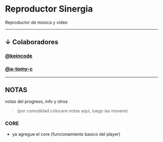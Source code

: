 # Reproductor Sinergia

Reproductor de música y video

--------------------------------------

## ↓ Colaboradores 

<h3><a target="_blank" href="https://gitlab.com/keincode" title="Hector Martinez">@keincode</a></h3>
<h3><a target="_blank" href="https://github.com/a-tomy-c" title="tomy">@a-tomy-c</a></h3>

---------------------------------------------------

<!-- ![ Sinergia ](src/img/1.png " Sinergia 😋 ") -->


## NOTAS

notas del progreso, info y otros

> (por comodidad colocare notas aqui, luego las movere)

### CORE
- ya agregue el core (funcionamiento basico del player)